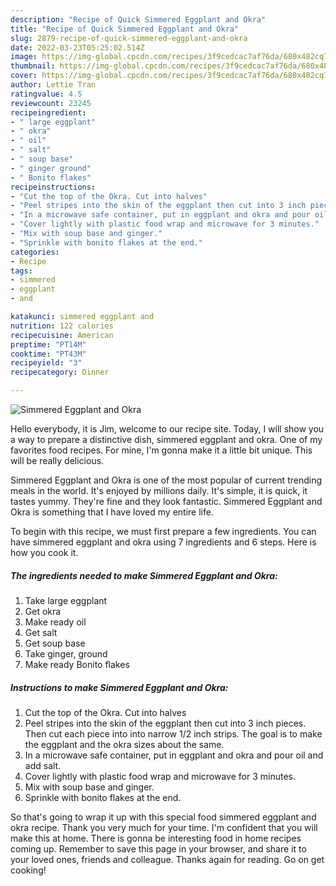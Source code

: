 ```yaml
---
description: "Recipe of Quick Simmered Eggplant and Okra"
title: "Recipe of Quick Simmered Eggplant and Okra"
slug: 2879-recipe-of-quick-simmered-eggplant-and-okra
date: 2022-03-23T05:25:02.514Z
image: https://img-global.cpcdn.com/recipes/3f9cedcac7af76da/680x482cq70/simmered-eggplant-and-okra-recipe-main-photo.jpg
thumbnail: https://img-global.cpcdn.com/recipes/3f9cedcac7af76da/680x482cq70/simmered-eggplant-and-okra-recipe-main-photo.jpg
cover: https://img-global.cpcdn.com/recipes/3f9cedcac7af76da/680x482cq70/simmered-eggplant-and-okra-recipe-main-photo.jpg
author: Lettie Tran
ratingvalue: 4.5
reviewcount: 23245
recipeingredient:
- " large eggplant"
- " okra"
- " oil"
- " salt"
- " soup base"
- " ginger ground"
- " Bonito flakes"
recipeinstructions:
- "Cut the top of the Okra. Cut into halves"
- "Peel stripes into the skin of the eggplant then cut into 3 inch pieces. Then cut each piece into into narrow 1/2 inch strips. The goal is to make the eggplant and the okra sizes about the same."
- "In a microwave safe container, put in eggplant and okra and pour oil and add salt."
- "Cover lightly with plastic food wrap and microwave for 3 minutes."
- "Mix with soup base and ginger."
- "Sprinkle with bonito flakes at the end."
categories:
- Recipe
tags:
- simmered
- eggplant
- and

katakunci: simmered eggplant and 
nutrition: 122 calories
recipecuisine: American
preptime: "PT14M"
cooktime: "PT43M"
recipeyield: "3"
recipecategory: Dinner

---
```



![Simmered Eggplant and Okra](https://img-global.cpcdn.com/recipes/3f9cedcac7af76da/680x482cq70/simmered-eggplant-and-okra-recipe-main-photo.jpg)

Hello everybody, it is Jim, welcome to our recipe site. Today, I will show you a way to prepare a distinctive dish, simmered eggplant and okra. One of my favorites food recipes. For mine, I'm gonna make it a little bit unique. This will be really delicious.



Simmered Eggplant and Okra is one of the most popular of current trending meals in the world. It's enjoyed by millions daily. It's simple, it is quick, it tastes yummy. They're fine and they look fantastic. Simmered Eggplant and Okra is something that I have loved my entire life.


To begin with this recipe, we must first prepare a few ingredients. You can have simmered eggplant and okra using 7 ingredients and 6 steps. Here is how you cook it.

<!--inarticleads1-->

##### The ingredients needed to make Simmered Eggplant and Okra:

1. Take  large eggplant
1. Get  okra
1. Make ready  oil
1. Get  salt
1. Get  soup base
1. Take  ginger, ground
1. Make ready  Bonito flakes




<!--inarticleads2-->

##### Instructions to make Simmered Eggplant and Okra:

1. Cut the top of the Okra. Cut into halves
1. Peel stripes into the skin of the eggplant then cut into 3 inch pieces. Then cut each piece into into narrow 1/2 inch strips. The goal is to make the eggplant and the okra sizes about the same.
1. In a microwave safe container, put in eggplant and okra and pour oil and add salt.
1. Cover lightly with plastic food wrap and microwave for 3 minutes.
1. Mix with soup base and ginger.
1. Sprinkle with bonito flakes at the end.




So that's going to wrap it up with this special food simmered eggplant and okra recipe. Thank you very much for your time. I'm confident that you will make this at home. There is gonna be interesting food in home recipes coming up. Remember to save this page in your browser, and share it to your loved ones, friends and colleague. Thanks again for reading. Go on get cooking!

